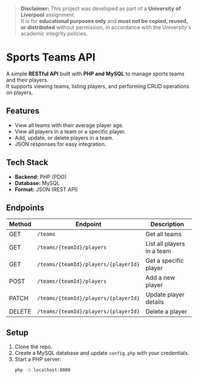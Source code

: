 > **Disclaimer:** This project was developed as part of a **University of Liverpool** assignment.  
> It is for **educational purposes only** and **must not be copied, reused, or distributed** without permission, in accordance with the University's academic integrity policies.


# Sports Teams API

A simple **RESTful API** built with **PHP and MySQL** to manage sports teams and their players.  
It supports viewing teams, listing players, and performing CRUD operations on players.

## Features
- View all teams with their average player age.
- View all players in a team or a specific player.
- Add, update, or delete players in a team.
- JSON responses for easy integration.

## Tech Stack
- **Backend:** PHP (PDO)
- **Database:** MySQL
- **Format:** JSON (REST API)

## Endpoints
| Method | Endpoint | Description |
|--------|-----------|-------------|
| GET | `/teams` | Get all teams |
| GET | `/teams/{teamId}/players` | List all players in a team |
| GET | `/teams/{teamId}/players/{playerId}` | Get a specific player |
| POST | `/teams/{teamId}/players` | Add a new player |
| PATCH | `/teams/{teamId}/players/{playerId}` | Update player details |
| DELETE | `/teams/{teamId}/players/{playerId}` | Delete a player |

## Setup
1. Clone the repo.
2. Create a MySQL database and update `config.php` with your credentials.
3. Start a PHP server:
   ```bash
   php -S localhost:8000
